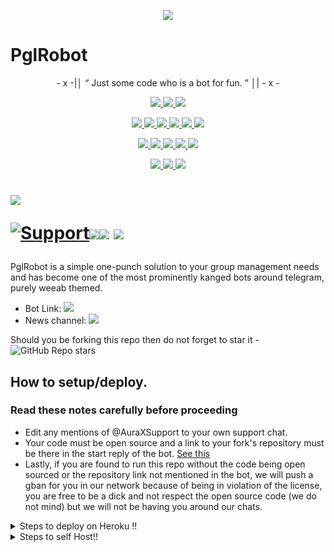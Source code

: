 <p align="center">
  <img src="https://telegra.ph/file/06129d917642f323f77a3.jpg">
</p>

# PglRobot 

<p align="center">
- x -|│  “	Just some code who is a bot for fun. ”  │| - x -
</p>

<p align="center">
<a href="https://app.codacy.com/gh/AuraXNetwork/PglRobot?utm_source=github.com&utm_medium=referral&utm_content=AuraXNetwork/PglRobot&utm_campaign=Badge_Grade_Settings" alt="Codacy Badge">
<img src="https://api.codacy.com/project/badge/Grade/6141417ceaf84545bab6bd671503df51" /> </a>
<a href="https://github.com/AuraXNetwork/PglRobot" alt="Libraries.io dependency status for GitHub repo"> <img src="https://img.shields.io/librariesio/github/AuraXNetwork/PglRobot" /> </a>
<a href="http://hits.dwyl.com/AuraXNetwork/PglRobot" alt="HitCount"> <img src="http://hits.dwyl.com/AuraXNetwork/PglRobot.svg" /> </a>
</p>
<p align="center">
<a href="https://github.com/AuraXNetwork/PglRobot" alt="GitHub closed issues"> <img src="https://img.shields.io/github/issues-closed-raw/AuraXNetwork/PglRobot?style=flat&logo=github&color=success" /> </a>
<a href="https://github.com/AuraXNetwork/PglRobot" alt="GitHub commit activity"> <img src="https://img.shields.io/github/commit-activity/m/AuraXNetwork/PglRobot" /> </a>
<a href="https://github.com/AuraXNetwork/PglRobot/graphs/contributors" alt="GitHub contributors"> <img src="https://img.shields.io/github/contributors/AuraXNetwork/PglRobot?style=flat&logo=github" /> </a>
<a href="https://github.com/AuraXNetwork/PglRobot/network/members" alt="GitHub forks"> <img src="https://img.shields.io/github/forks/AuraXNetwork/PglRobot?label=Forks&logo=github" /> </a>
<a href="https://github.com/AuraXNetwork/PglRobot" alt="GitHub closed pull requests"> <img src="https://img.shields.io/github/issues-pr-closed-raw/AuraXNetwork/PglRobot?color=success" /> </a>
<a href="https://github.com/AuraXNetwork/PglRobot" alt="GitHub issues"> <img src="https://img.shields.io/github/issues-raw/AuraXNetwork/PglRobot?style=flat&logo=github&color=yellow" /> </a>
</p>
<p align="center">
<a href="https://github.com/AuraXNetwork/PglRobot" alt="GitHub release (latest by date including pre-releases)"> <img src="https://img.shields.io/github/v/release/AuraXNetwork/PglRobot?include_prereleases?style=flat&logo=github" /> </a>
<a href="https://www.python.org/" alt="made-with-python"> <img src="https://img.shields.io/badge/Made%20with-Python-1f425f.svg?style=flat&logo=python&color=blue" /> </a>
<a href="https://github.com/AuraXNetwork/PglRobot" alt="Docker!"> <img src="https://aleen42.github.io/badges/src/docker.svg" /> </a>
<a href="https://github.com/AuraXNetwork/PglRobot" alt="GitHub repo size"> <img src="https://img.shields.io/github/repo-size/AuraXNetwork/PglRobot" /> </a>
<a href="https://github.com/AuraXNetwork/PglRobot/blob/master/LICENSE" alt="GPLv3 license"> <img src="https://img.shields.io/badge/License-GPLv3-blue.svg" /> </a>
</p>
<p align="center">
<a href="https://t.me/PglRobotUpdates" alt="Telegram!"> <img src="https://aleen42.github.io/badges/src/telegram.svg" /> </a>
<a href="https://github.com/AuraXNetwork/PglRobot/graphs/commit-activity" alt="Maintenance"> <img src="https://img.shields.io/badge/Maintained%3F-yes-green.svg" /> </a>
<a href="https://makeapullrequest.com" alt="PRs Welcome"> <img src="https://img.shields.io/badge/PRs-welcome-brightgreen.svg?style=flat-square" /> </a>
</p>


# <p align="left"><a href="https://github.com/AuraXNetwork/PglRobot"><img src="https://github-readme-stats.vercel.app/api/pin?username=AuraXNetwork&show_icons=true&theme=dark&hide_border=true&repo=PglRobot"></a></p><p align="centre"><a href="https://t.me/TeleBotHelpChat"> <img src="https://img.shields.io/badge/telegram-Support_Group-blue?style=social&logo=telegram" alt="Support" /></a><a href="https://github.com/AuraXNetwork/PglRobot/stargazers"><img src="https://img.shields.io/github/stars/AuraXNetwork/PglRobot?style=social"></a><a href="https://github.com/AuraXNetwork/PglRobot/fork"><img src="https://img.shields.io/github/forks/AuraXNetwork/PglRobot?label=Fork&logoColor=blue&style=social"></a> <a href="https://github.com/AuraXNetwork/PglRobot"><img src="https://img.shields.io/github/last-commit/AuraXNetwork/PglRobot?style=flat-square"></a></p>



PglRobot is a simple one-punch solution to your group management needs and has become one of the most prominently kanged bots around telegram, purely weeab themed.

* Bot Link:  <a href="https://t.me/PglRobot" alt="PglRobot"> <img src="https://img.shields.io/badge/%F0%9F%A4%96%20-PglRobot-blue" /> </a>
* News channel: <a  href="https://t.me/PglRobotUpdates" alt="PglRobot Updates"> <img  src="https://img.shields.io/badge/%F0%9F%92%A1-PglRobot%20Updates-9cf" /> </a>

Should you be forking this repo then do not forget to star it - <img alt="GitHub Repo stars" src="https://img.shields.io/github/stars/AuraXNetwork/PglRobot?color=white&label=%F0%9F%8C%9F%20star">


## How to setup/deploy.

### Read these notes carefully before proceeding 
 - Edit any mentions of @AuraXSupport to your own support chat. 
 - Your code must be open source and a link to your fork's repository must be there in the start reply of the bot. [See this](https://github.com/AuraXNetwork/PglRobot)
 - Lastly, if you are found to run this repo without the code being open sourced or the repository link not mentioned in the bot, we will push a gban for you in our network because of being in violation of the license, you are free to be a dick and not respect the open source code (we do not mind) but we will not be having you around our chats.


<details>
  <summary>Steps to deploy on Heroku !! </summary>

```
Fill in all the details, Deploy!
Now go to https://dashboard.heroku.com/apps/(app-name)/resources ( Replace (app-name) with your app name )
REMEMBER: Turn on worker dyno (Don't worry It's free :D) & Webhook
Now send the bot /start, If it doesn't respond go to https://dashboard.heroku.com/apps/(app-name)/settings and remove webhook and port.
```

  [![Deploy](https://www.herokucdn.com/deploy/button.svg)](https://heroku.com/deploy?template=https://github.com/AuraXNetwork/PglRobot.git)

</details>  
<details>
  <summary>Steps to self Host!! </summary>

  ## Setting up the bot (Read this before trying to use!):
Please make sure to use python3.6, as I cannot guarantee everything will work as expected on older Python versions!
This is because markdown parsing is done by iterating through a dict, which is ordered by default in 3.6.

  ### Configuration

There are two possible ways of configuring your bot: a config.py file, or ENV variables.

The preferred version is to use a `config.py` file, as it makes it easier to see all your settings grouped together.
This file should be placed in your `PglRobot` folder, alongside the `__main__.py` file. 
This is where your bot token will be loaded from, as well as your database URI (if you're using a database), and most of 
your other settings.

It is recommended to import sample_config and extend the Config class, as this will ensure your config contains all 
defaults set in the sample_config, hence making it easier to upgrade.

An example `config.py` file could be:
```
from PglRobot.sample_config import Config

class Development(Config):
    OWNER_ID = 1100735944 # your telegram ID
    OWNER_USERNAME = "AuraX_Owner"  # your telegram username
    API_KEY = "your bot api key"  # your api key, as provided by the @botfather
    SQLALCHEMY_DATABASE_URI = 'postgresql://username:password@localhost:5432/database'  # sample db credentials
    JOIN_LOGGER = '-1234567890' # some group chat that your bot is a member of
    USE_JOIN_LOGGER = True
    DRAGONS = [18673980, 1100735944]  # List of id's for users which have sudo access to the bot.
    LOAD = []
    NO_LOAD = ['translation']
```

If you can't have a config.py file (EG on Heroku), it is also possible to use environment variables.
The following env variables are supported:
 - `ENV`: Setting this to ANYTHING will enable env variables

 - `TOKEN`: Your bot token, as a string.
 - `OWNER_ID`: An integer of consisting of your owner ID
 - `OWNER_USERNAME`: Your username

 - `DATABASE_URL`: Your database URL
 - `JOIN_LOGGER`: optional: a chat where your replied saved messages are stored, to stop people deleting their old 
 - `LOAD`: Space-separated list of modules you would like to load
 - `NO_LOAD`: Space-separated list of modules you would like NOT to load
 - `WEBHOOK`: Setting this to ANYTHING will enable webhooks when in env mode
 messages
 - `URL`: The URL your webhook should connect to (only needed for webhook mode)

 - `DRAGONS`: A space-separated list of user_ids which should be considered sudo users
 - `DEMONS`: A space-separated list of user_ids which should be considered support users (can gban/ungban,
 nothing else)
 - `WOLVES`: A space-separated list of user_ids which should be considered whitelisted - they can't be banned.
 - `DONATION_LINK`: Optional: link where you would like to receive donations.
 - `CERT_PATH`: Path to your webhook certificate
 - `PORT`: Port to use for your webhooks
 - `DEL_CMDS`: Whether to delete commands from users which don't have rights to use that command
 - `STRICT_GBAN`: Enforce gbans across new groups as well as old groups. When a gbanned user talks, he will be banned.
 - `WORKERS`: Number of threads to use. 8 is the recommended (and default) amount, but your experience may vary.
 __Note__ that going crazy with more threads wont necessarily speed up your bot, given the large amount of sql data 
 accesses, and the way python asynchronous calls work.
 - `BAN_STICKER`: Which sticker to use when banning people.
 - `ALLOW_EXCL`: Whether to allow using exclamation marks ! for commands as well as /.

  ### Python dependencies

Install the necessary Python dependencies by moving to the project directory and running:

`pip3 install -r requirements.txt`.

This will install all the necessary python packages.

  ### Database

If you wish to use a database-dependent module (eg: locks, notes, userinfo, users, filters, welcomes),
you'll need to have a database installed on your system. I use Postgres, so I recommend using it for optimal compatibility.

In the case of Postgres, this is how you would set up a database on a Debian/ubuntu system. Other distributions may vary.

- install postgresql:

`sudo apt-get update && sudo apt-get install postgresql`

- change to the Postgres user:

`sudo su - postgres`

- create a new database user (change YOUR_USER appropriately):

`createuser -P -s -e YOUR_USER`

This will be followed by you need to input your password.

- create a new database table:

`createdb -O YOUR_USER YOUR_DB_NAME`

Change YOUR_USER and YOUR_DB_NAME appropriately.

- finally:

`psql YOUR_DB_NAME -h YOUR_HOST YOUR_USER`

This will allow you to connect to your database via your terminal.
By default, YOUR_HOST should be 0.0.0.0:5432.

You should now be able to build your database URI. This will be:

`sqldbtype://username:pw@hostname:port/db_name`

Replace sqldbtype with whichever DB you're using (eg Postgres, MySQL, SQLite, etc)
repeat for your username, password, hostname (localhost?), port (5432?), and DB name.

  ## Modules
   ### Setting load order.

The module load order can be changed via the `LOAD` and `NO_LOAD` configuration settings.
These should both represent lists.

If `LOAD` is an empty list, all modules in `modules/` will be selected for loading by default.

If `NO_LOAD` is not present or is an empty list, all modules selected for loading will be loaded.

If a module is in both `LOAD` and `NO_LOAD`, the module will not be loaded - `NO_LOAD` takes priority.

   ### Creating your own modules.

Creating a module has been simplified as much as possible - but do not hesitate to suggest further simplification.

All that is needed is that your .py file is in the modules folder.

To add commands, make sure to import the dispatcher via

`from PglRobot import dispatcher`.

You can then add commands using the usual

`dispatcher.add_handler()`.

Assigning the `__help__` variable to a string describing this modules' available
commands will allow the bot to load it and add the documentation for
your module to the `/help` command. Setting the `__mod_name__` variable will also allow you to use a nicer, user-friendly name for a module.

The `__migrate__()` function is used for migrating chats - when a chat is upgraded to a supergroup, the ID changes, so 
it is necessary to migrate it in the DB.

The `__stats__()` function is for retrieving module statistics, eg number of users, number of chats. This is accessed 
through the `/stats` command, which is only available to the bot owner.

## Starting the bot.

Once you've set up your database and your configuration is complete, simply run the bat file(if on windows) or run (Linux):

`python3 -m PglRobot`

Note: the restart bat requires that User account control be disabled.

For queries or any issues regarding the bot please open an issue ticket or visit us at [PglRobot Support](https://t.me/PglRbotSupport)
## How to setup on Heroku 
For starters click on this button 

[![Deploy](https://www.herokucdn.com/deploy/button.svg)](https://heroku.com/deploy?template=https://github.com/AuraXNetwork/PglRobot.git) 


## CREDITS 📍
The bot is based on the work done by Gaurav. This repo was just revamped to suit an Anime-centric community. All original credits go to Paul and his dedication, Without his efforts, this fork would not have been possible!


Any other authorship/credits can be seen through the commits.


Should any be missing kindly let us know at  or simply submit a pull request on the readme.
